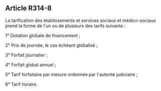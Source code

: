 ## Article R314-8

La tarification des établissements et services sociaux et médico-sociaux prend la forme de l'un ou de
plusieurs des tarifs suivants :

1° Dotation globale de financement ;

2° Prix de journée, le cas échéant globalisé ;

3° Forfait journalier ;

4° Forfait global annuel ;

5° Tarif forfaitaire par mesure ordonnée par l'autorité judiciaire ;

6° Tarif horaire.

